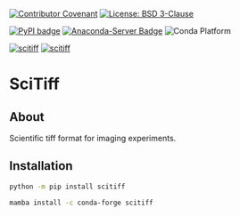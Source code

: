 [![Contributor Covenant](https://img.shields.io/badge/Contributor%20Covenant-2.1-4baaaa.svg)](CODE_OF_CONDUCT.md)
[![License: BSD 3-Clause](https://img.shields.io/badge/License-BSD%203--Clause-blue.svg)](LICENSE)

[![PyPI badge](http://img.shields.io/pypi/v/scitiff.svg)](https://pypi.python.org/pypi/scitiff)
[![Anaconda-Server Badge](https://anaconda.org/conda-forge/scitiff/badges/version.svg)](https://anaconda.org/conda-forge/scitiff)
![Conda Platform](https://img.shields.io/conda/p/conda-forge/scitiff?label=conda-forge)

[![scitiff](https://github.com/scipp/scitiff/actions/workflows/nightly_at_main.yml/badge.svg?branch=main)](https://github.com/scipp/scitiff/actions/workflows/nightly_at_main.yml)
[![scitiff](https://github.com/scipp/scitiff/actions/workflows/nightly_at_release.yml/badge.svg?branch=main)](https://github.com/scipp/scitiff/actions/workflows/nightly_at_release.yml)

# SciTiff

## About

Scientific tiff format for imaging experiments.

## Installation

```sh
python -m pip install scitiff
```

```sh
mamba install -c conda-forge scitiff
```
